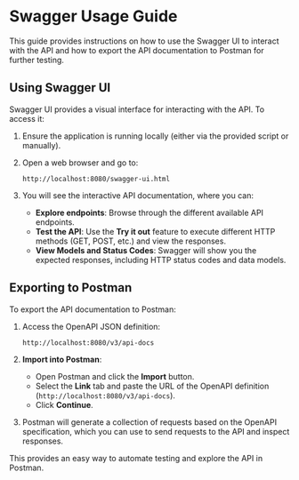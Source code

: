 

# Swagger Usage Guide

This guide provides instructions on how to use the Swagger UI to interact with the API and how to export the API documentation to Postman for further testing.

## Using Swagger UI

Swagger UI provides a visual interface for interacting with the API. To access it:

1. Ensure the application is running locally (either via the provided script or manually).
2. Open a web browser and go to:
   ```
   http://localhost:8080/swagger-ui.html
   ```

3. You will see the interactive API documentation, where you can:
    - **Explore endpoints**: Browse through the different available API endpoints.
    - **Test the API**: Use the **Try it out** feature to execute different HTTP methods (GET, POST, etc.) and view the responses.
    - **View Models and Status Codes**: Swagger will show you the expected responses, including HTTP status codes and data models.

## Exporting to Postman

To export the API documentation to Postman:

1. Access the OpenAPI JSON definition:
   ```
   http://localhost:8080/v3/api-docs
   ```

2. **Import into Postman**:
    - Open Postman and click the **Import** button.
    - Select the **Link** tab and paste the URL of the OpenAPI definition (`http://localhost:8080/v3/api-docs`).
    - Click **Continue**.

3. Postman will generate a collection of requests based on the OpenAPI specification, which you can use to send requests to the API and inspect responses.

This provides an easy way to automate testing and explore the API in Postman.

